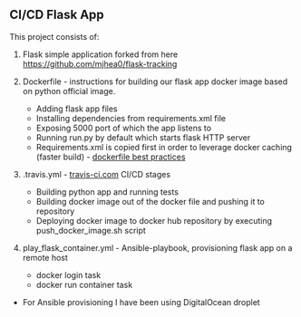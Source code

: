 ## CI/CD Flask App

This project consists of:

1. Flask simple application forked from here https://github.com/mjhea0/flask-tracking

2. Dockerfile - instructions for building our flask app docker image based on python official image.
    - Adding flask app files
    - Installing dependencies from requirements.xml file
    - Exposing 5000 port of which the app listens to
    - Running run.py by default which starts flask HTTP server
    - Requirements.xml is copied first in order to leverage docker caching (faster build) - [dockerfile best practices]

3. .travis.yml - [travis-ci.com] CI/CD stages
    - Building python app and running tests
    - Building docker image out of the docker file and pushing it to repository
    - Deploying docker image to docker hub repository by executing push_docker_image.sh script

4. play_flask_container.yml - Ansible-playbook, provisioning flask app on a remote host
    - docker login task
    - docker run container task

* For Ansible provisioning I have been using DigitalOcean droplet

[Flask-Traking repository]: <https://github.com/mjhea0/flask-tracking>
[travis-ci.com]: https://travis-ci.com/
[dockerfile best practices]: https://docs.docker.com/v17.12/develop/develop-images/dockerfile_best-practices/